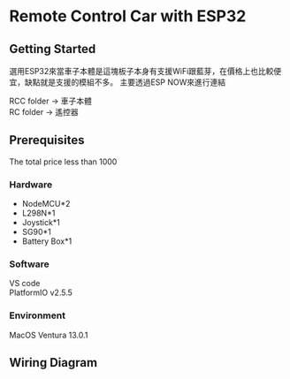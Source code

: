 # Remote Control Car with ESP32


## Getting Started

選用ESP32來當車子本體是這塊板子本身有支援WiFi跟藍芽，在價格上也比較便宜，缺點就是支援的模組不多。
主要透過ESP NOW來進行連結

RCC folder -> 車子本體  
RC folder -> 遙控器

## Prerequisites


The total price less than 1000

### Hardware
* NodeMCU*2
* L298N*1
* Joystick*1
* SG90*1
* Battery Box*1

### Software
VS code  
PlatformIO v2.5.5



### Environment  
  
MacOS Ventura 13.0.1  
## Wiring Diagram






